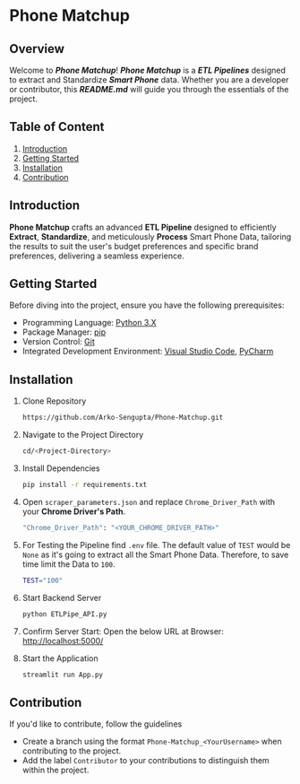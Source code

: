 # Phone Matchup

## Overview
Welcome to _**Phone Matchup**_! _**Phone Matchup**_ is a _**ETL Pipelines**_ designed to extract and Standardize _**Smart Phone**_ data. Whether you are a developer or contributor, this _**README.md**_ will guide you through the essentials of the project.

## Table of Content
1. [Introduction](#introduction)
2. [Getting Started](#getting-started)
3. [Installation](#installation)
4. [Contribution](#contribution)

## Introduction
**Phone Matchup** crafts an advanced **ETL Pipeline** designed to efficiently **Extract**, **Standardize**, and meticulously **Process** Smart Phone Data, tailoring the results to suit the user's budget preferences and specific brand preferences, delivering a seamless experience.

## Getting Started
Before diving into the project, ensure you have the following prerequisites:
- Programming Language: [Python 3.X](https://www.python.org/)
- Package Manager: [pip](https://pypi.org/project/pip/)
- Version Control: [Git](https://git-scm.com/)
- Integrated Development Environment: [Visual Studio Code](https://code.visualstudio.com/), [PyCharm](https://www.jetbrains.com/pycharm/)

## Installation
1. Clone Repository
   ```bash
   https://github.com/Arko-Sengupta/Phone-Matchup.git
   ```

2. Navigate to the Project Directory
   ```bash
   cd/<Project-Directory>
   ```

3. Install Dependencies
   ```bash
   pip install -r requirements.txt
   ```

4. Open `scraper_parameters.json` and replace `Chrome_Driver_Path` with your **Chrome Driver's Path**.
   ```bash
   "Chrome_Driver_Path": "<YOUR_CHROME_DRIVER_PATH>"
   ```

5. For Testing the Pipeline find `.env` file. The default value of `TEST` would be `None` as it's going to extract all the Smart Phone Data. Therefore, to save time limit the Data to `100`.
   ```bash
   TEST="100"
   ```

6. Start Backend Server
   ```bash
   python ETLPipe_API.py
   ```

7. Confirm Server Start: Open the below URL at Browser: [http://localhost:5000/](http://localhost:5000/)

8. Start the Application
   ```bash
   streamlit run App.py
   ```

## Contribution
If you'd like to contribute, follow the guidelines
- Create a branch using the format `Phone-Matchup_<YourUsername>` when contributing to the project.
- Add the label `Contributor` to your contributions to distinguish them within the project.